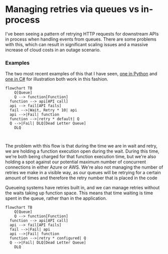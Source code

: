 # Managing retries via queues vs in-process

I've been seeing a pattern of retrying HTTP requests for downstream APIs in process when handling events from queues. There are some problems with this, which can result in significant scaling issues and a massive increase of cloud costs in an outage scenario.

### Examples

The two most recent examples of this that I have seen, [one in Python](https://github.com/StrongMind/id-mapper-client/pull/6/files) and [one in C#](https://github.com/StrongMind/id-mapper-client/pull/6/files) for illustration both work in this fashion.

```mermaid
flowchart TB
	Q[Queue]
	Q --> function[Function]
  function --> api[API call]
  api --> fail[API fails]
  fail -->|Wait, Retry * 10| api
  api -->|Fail| function
  function -->|retry * default| Q
  Q -->|Fail| DLQ[Dead Letter Queue]
	DLQ
  
	
```

The problem with this flow is that during the time we are in wait and retry, we are holding a function execution open during the wait. During this time, we're both being charged for that function execution time, but we're also holding a spot against our potential maximum number of concurrent connections in either Azure or AWS. We're also not managing the number of retries we make in a visible way, as our queues will be retrying for a certain amount of times and therefore the retry number that is placed in the code 

Queueing systems have retries built in, and we can manage retries without the waits taking up function space. This means that time waiting is time spent in the queue, rather than in the application.

```mermaid
flowchart TB
	Q[Queue]
	Q --> function[Function]
  function --> api[API call]
  api --> fail[API fails]
  fail -->|Fail| api
  api -->|Fail| function
  function -->|retry * configured| Q
  Q -->|Fail| DLQ[Dead Letter Queue]
	DLQ
```




